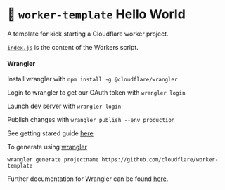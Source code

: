 # 👷 `worker-template` Hello World

A template for kick starting a Cloudflare worker project.

[`index.js`](https://github.com/cloudflare/worker-template/blob/master/index.js) is the content of the Workers script.

#### Wrangler

Install wrangler with 
`npm install -g @cloudflare/wrangler`

Login to wrangler to get our OAuth token with
`wrangler login`

Launch dev server with
`wrangler login`

Publish changes with
`wrangler publish --env production`

See getting stared guide [here](https://developers.cloudflare.com/workers/get-started/guide)

To generate using [wrangler](https://github.com/cloudflare/wrangler)

```
wrangler generate projectname https://github.com/cloudflare/worker-template
```

Further documentation for Wrangler can be found [here](https://developers.cloudflare.com/workers/tooling/wrangler).

